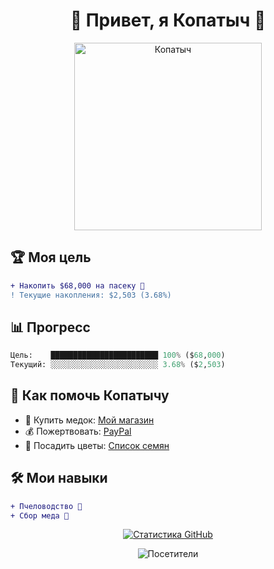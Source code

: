 <h1 align="center">🐻 Привет, я Копатыч 🍯</h1>

<div align="center">
  <img src="https://media1.tenor.com/m/Bl4us8m7xfMAAAAd/%D1%82%D1%83%D0%B0%D0%BB%D0%B5%D1%82-%D0%BA%D0%BE%D0%BF%D0%B0%D1%82%D1%8B%D1%87.gif" width="300" alt="Копатыч">
</div>

## 🏆 Моя цель
```diff
+ Накопить $68,000 на пасеку 🐝
! Текущие накопления: $2,503 (3.68%)
```

## 📊 Прогресс
```python
Цель:    ████████████████████████ 100% ($68,000)
Текущий: ░░░░░░░░░░░░░░░░░░░░░░░░ 3.68% ($2,503)
```

## 🍯 Как помочь Копатычу
- 🐝 Купить медок: [Мой магазин](#)
- 💰 Пожертвовать: [PayPal](#)
- 🌸 Посадить цветы: [Список семян](#)

## 🛠️ Мои навыки
```diff
+ Пчеловодство 🐝
+ Сбор меда 🍯
```

<div align="center">
  
[![Статистика GitHub](https://github-readme-stats.vercel.app/api?username=honeynil&show_icons=true&theme=radical)](https://github.com/honeynil)

</div>

<p align="center">
  <img src="https://komarev.com/ghpvc/?username=honeynil&label=Посетители%20пасеки&color=brightgreen" alt="Посетители">
</p>
